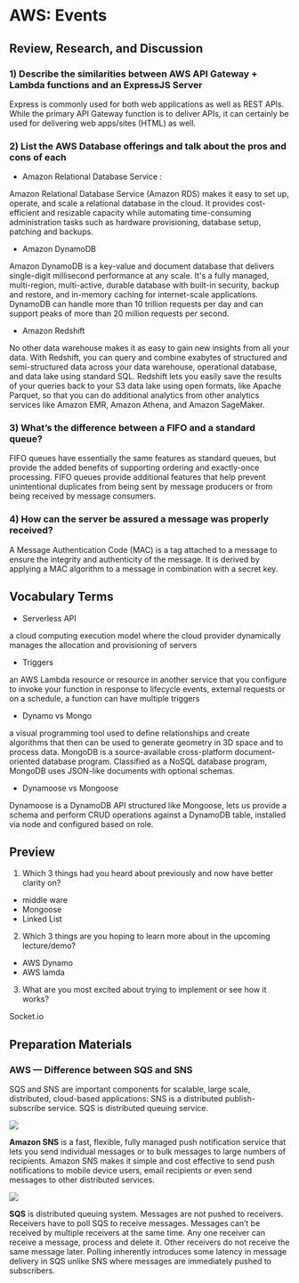 #  AWS: Events

## Review, Research, and Discussion

### 1) Describe the similarities between AWS API Gateway + Lambda functions and an ExpressJS Server

Express is commonly used for both web applications as well as REST APIs. While the primary API Gateway function is to deliver APIs, it can certainly be used for delivering web apps/sites (HTML) as well.

### 2) List the AWS Database offerings and talk about the pros and cons of each

* Amazon Relational Database Service :

 Amazon Relational Database Service (Amazon RDS) makes it easy to set up, operate, and scale a relational database in the cloud. It provides cost-efficient and resizable capacity while automating time-consuming administration tasks such as hardware provisioning, database setup, patching and backups.


* Amazon DynamoDB

Amazon DynamoDB is a key-value and document database that delivers single-digit millisecond performance at any scale. It's a fully managed, multi-region, multi-active, durable database with built-in security, backup and restore, and in-memory caching for internet-scale applications. DynamoDB can handle more than 10 trillion requests per day and can support peaks of more than 20 million requests per second.

* Amazon Redshift

No other data warehouse makes it as easy to gain new insights from all your data. With Redshift, you can query and combine exabytes of structured and semi-structured data across your data warehouse, operational database, and data lake using standard SQL. Redshift lets you easily save the results of your queries back to your S3 data lake using open formats, like Apache Parquet, so that you can do additional analytics from other analytics services like Amazon EMR, Amazon Athena, and Amazon SageMaker.


### 3) What’s the difference between a FIFO and a standard queue?

FIFO queues have essentially the same features as standard queues, but provide the added benefits of supporting ordering and exactly-once processing. FIFO queues provide additional features that help prevent unintentional duplicates from being sent by message producers or from being received by message consumers.


### 4) How can the server be assured a message was properly received?

A Message Authentication Code (MAC) is a tag attached to a message to ensure the integrity and authenticity of the message. It is derived by applying a MAC algorithm to a message in combination with a secret key.


## Vocabulary Terms

* Serverless API

a cloud computing execution model where the cloud provider dynamically manages the allocation and provisioning of servers

* Triggers

an AWS Lambda resource or resource in another service that you configure to invoke your function in response to lifecycle events, external requests or on a schedule, a function can have multiple triggers

* Dynamo vs Mongo

a visual programming tool used to define relationships and create algorithms that then can be used to generate geometry in 3D space and to process data. MongoDB is a source-available cross-platform document-oriented database program. Classified as a NoSQL database program, MongoDB uses JSON-like documents with optional schemas.

* Dynamoose vs Mongoose

Dynamoose is a DynamoDB API structured like Mongoose, lets us provide a schema and perform CRUD operations against a DynamoDB table, installed via node and configured based on role.


## Preview

1) Which 3 things had you heard about previously and now have better clarity on?

- middle ware
- Mongoose
- Linked List

2) Which 3 things are you hoping to learn more about in the upcoming lecture/demo?

- AWS Dynamo
- AWS lamda


3) What are you most excited about trying to implement or see how it works?

Socket.io

## Preparation Materials

### AWS — Difference between SQS and SNS


SQS and SNS are important components for scalable, large scale, distributed, cloud-based applications:
SNS is a distributed publish-subscribe service.
SQS is distributed queuing service.


![](https://miro.medium.com/max/1004/1*mdUPKzrfJFuXa4d43KhKUQ.png)
 

**Amazon SNS** is a fast, flexible, fully managed push notification service that lets you send individual messages or to bulk messages to large numbers of recipients. Amazon SNS makes it simple and cost effective to send push notifications to mobile device users, email recipients or even send messages to other distributed services.


![](https://miro.medium.com/max/1700/1*7eL3udb6Cto4I9Ly1sN8oA.jpeg)

**SQS** is distributed queuing system. Messages are not pushed to receivers. Receivers have to poll SQS to receive messages. Messages can’t be received by multiple receivers at the same time. Any one receiver can receive a message, process and delete it. Other receivers do not receive the same message later.
Polling inherently introduces some latency in message delivery in SQS unlike SNS where messages are immediately pushed to subscribers.